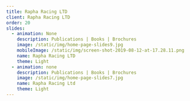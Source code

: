```yaml
---
title: Rapha Racing LTD
client: Rapha Racing LTD
order: 20
slides:
  - animation: None
    description: Publications | Books | Brochures
    image: /static/img/home-page-slides9.jpg
    mobileImage: /static/img/screen-shot-2019-08-12-at-17.28.11.png
    name: Rapha Racing LTD
    theme: Light
  - animation: none
    description: Publications | Books | Brochures
    image: /static/img/home-page-slides7.jpg
    name: Rapha Racing Ltd
    theme: Light
---
```


